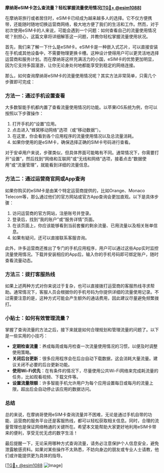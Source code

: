 **摩纳哥eSIM卡怎么查流量？轻松掌握流量使用情况[[TG💪+ @esim1088](https://t.me/s/esim1088)]**

在摩纳哥旅行或者居住时，eSIM卡已经成为越来越多人的选择。它不仅方便携带，还能随时随地切换运营商网络，极大地方便了我们的生活和工作。然而，对于初次使用eSIM卡的人来说，可能会遇到一个问题：如何查看自己的流量使用情况呢？别担心，这篇文章将详细解答这一问题，并教你轻松掌握流量使用状况。

首先，我们来了解一下什么是eSIM卡。eSIM卡是一种嵌入式芯片，可以直接安装在手机或其他设备中，不需要物理更换卡槽。这种设计使得用户可以更灵活地选择运营商和服务计划。而在摩纳哥这样充满活力的小国，eSIM卡的优势更加明显，因为它支持多国漫游，让你无论身处何地都能享受到稳定的网络连接。

那么，如何查询摩纳哥eSIM卡的流量使用情况呢？其实方法非常简单，只需几个步骤即可完成：

### 方法一：通过手机设置查看

大多数智能手机都内置了查看流量使用情况的功能。以苹果iOS系统为例，你可以按照以下步骤操作：

1. 打开手机的“设置”应用。
2. 点击进入“蜂窝移动网络”选项（或“移动数据”）。
3. 在这里，你会看到各个应用程序的流量使用情况以及总流量消耗。
4. 如果你使用的是eSIM卡，确保选择正确的SIM卡号码进行查看。

对于安卓用户来说，步骤类似，但具体界面可能略有不同。通常情况下，你需要打开“设置”，然后找到“网络和互联网”或“无线和网络”选项，接着点击“数据使用”或“流量管理”，就能看到详细的流量信息。

### 方法二：通过运营商官网或App查询

如果你购买的eSIM卡是由某个特定运营商提供的，比如Orange、Monaco Telecom等，那么通过他们的官方网站或官方App查询会更加直观。以下是具体步骤：

1. 访问运营商的官方网站，注册账号并登录。
2. 登录后，找到“我的账户”或“服务详情”页面。
3. 在该页面上，你应该能够看到当前套餐的剩余流量、已用流量以及相关账单信息。
4. 如果有疑问，还可以直接联系客服咨询。

此外，许多运营商还推出了专门的手机应用程序，用户可以通过这些App实时监控流量使用情况。下载并安装相应的App后，输入你的手机号码即可绑定账户，随时查看流量动态。

### 方法三：拨打客服热线

如果上述两种方式对你来说过于复杂，也可以直接拨打运营商的客服热线寻求帮助。通常情况下，客服人员会根据你的手机号码为你提供详细的流量使用记录。不过需要注意的是，这种方式可能会产生额外的通话费用，因此建议尽量避免频繁拨打。

### 小贴士：如何有效管理流量？

掌握了查询流量的方法之后，接下来就是如何合理规划和管理流量的问题了。以下是一些实用的小技巧：

- **定期检查流量**：养成每周或每月检查一次流量使用情况的习惯，以便及时调整使用策略。
- **关闭后台更新**：很多应用程序会在后台自动下载数据，这会消耗大量流量。建议关闭不必要的后台更新功能。
- **使用Wi-Fi优先**：在有条件的情况下，尽量使用公共Wi-Fi网络来完成耗流量的任务，比如观看视频、下载文件等。
- **设置流量限额**：许多智能手机允许用户为每个应用设置每日或每月的流量上限，超出后会自动停止该应用的数据访问。

### 总结

总的来说，在摩纳哥使用eSIM卡查询流量并不困难，无论是通过手机自带的功能、运营商的服务平台还是客服热线，都可以轻松获取相关信息。同时，合理的流量管理也是保证网络畅通的关键所在。希望本文能帮助大家更好地利用eSIM卡带来的便利，享受无忧无虑的数字生活！

最后提醒一下，无论采用哪种方式查询流量，请务必注意保护个人信息安全，避免泄露敏感资料。如果对某些操作不太熟悉，不妨向身边的朋友或专业人士请教，他们或许能提供更为具体的指导。

[[TG💪+ @esim1088](https://t.me/s/esim1088) ![Image](https://i.postimg.cc/4NQfJmqS/Snipaste-2025-05-13-00-14-12.png)]
